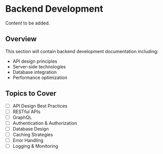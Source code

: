 # Backend Development

Content to be added.

## Overview
This section will contain backend development documentation including:
- API design principles
- Server-side technologies
- Database integration
- Performance optimization

## Topics to Cover
- [ ] API Design Best Practices
- [ ] RESTful APIs
- [ ] GraphQL
- [ ] Authentication & Authorization
- [ ] Database Design
- [ ] Caching Strategies
- [ ] Error Handling
- [ ] Logging & Monitoring 